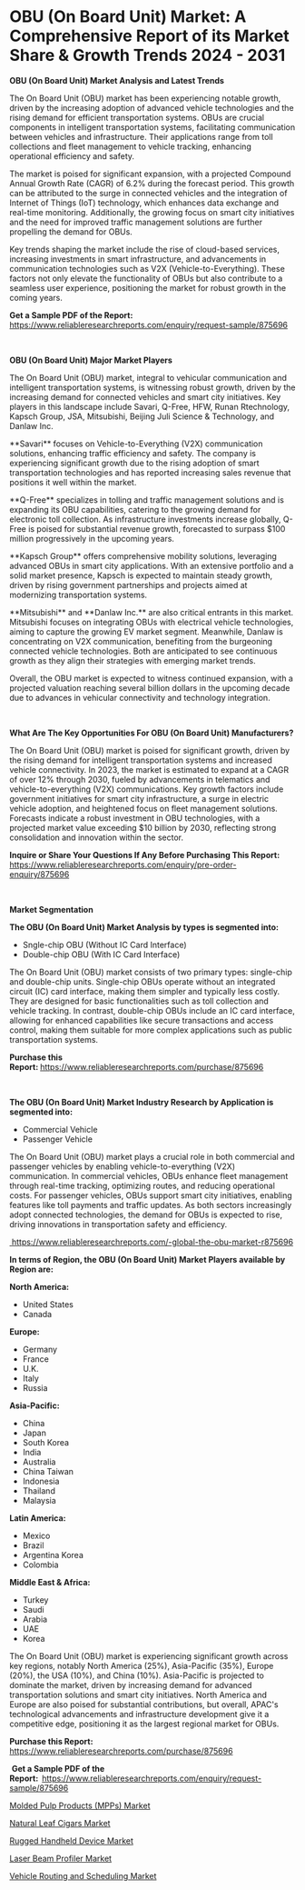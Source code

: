 <p><h1>OBU (On Board Unit) Market: A Comprehensive Report of its Market Share & Growth Trends 2024 - 2031</h1></p><p><strong>OBU (On Board Unit) Market Analysis and Latest Trends</strong></p>
<p><p>The On Board Unit (OBU) market has been experiencing notable growth, driven by the increasing adoption of advanced vehicle technologies and the rising demand for efficient transportation systems. OBUs are crucial components in intelligent transportation systems, facilitating communication between vehicles and infrastructure. Their applications range from toll collections and fleet management to vehicle tracking, enhancing operational efficiency and safety.</p><p>The market is poised for significant expansion, with a projected Compound Annual Growth Rate (CAGR) of 6.2% during the forecast period. This growth can be attributed to the surge in connected vehicles and the integration of Internet of Things (IoT) technology, which enhances data exchange and real-time monitoring. Additionally, the growing focus on smart city initiatives and the need for improved traffic management solutions are further propelling the demand for OBUs.</p><p>Key trends shaping the market include the rise of cloud-based services, increasing investments in smart infrastructure, and advancements in communication technologies such as V2X (Vehicle-to-Everything). These factors not only elevate the functionality of OBUs but also contribute to a seamless user experience, positioning the market for robust growth in the coming years.</p></p>
<p><strong>Get a Sample PDF of the Report:&nbsp;</strong> <a href="https://www.reliableresearchreports.com/enquiry/request-sample/875696?utm_campaign=118&utm_medium=2&utm_source=Github&utm_content=ia&utm_term=25122024&utm_id=obu-on-board-unit">https://www.reliableresearchreports.com/enquiry/request-sample/875696</a></p>
<p>&nbsp;</p>
<p><strong>OBU (On Board Unit) Major Market Players</strong></p>
<p><p>The On Board Unit (OBU) market, integral to vehicular communication and intelligent transportation systems, is witnessing robust growth, driven by the increasing demand for connected vehicles and smart city initiatives. Key players in this landscape include Savari, Q-Free, HFW, Runan Rtechnology, Kapsch Group, JSA, Mitsubishi, Beijing Juli Science & Technology, and Danlaw Inc.</p><p>**Savari** focuses on Vehicle-to-Everything (V2X) communication solutions, enhancing traffic efficiency and safety. The company is experiencing significant growth due to the rising adoption of smart transportation technologies and has reported increasing sales revenue that positions it well within the market.</p><p>**Q-Free** specializes in tolling and traffic management solutions and is expanding its OBU capabilities, catering to the growing demand for electronic toll collection. As infrastructure investments increase globally, Q-Free is poised for substantial revenue growth, forecasted to surpass $100 million progressively in the upcoming years.</p><p>**Kapsch Group** offers comprehensive mobility solutions, leveraging advanced OBUs in smart city applications. With an extensive portfolio and a solid market presence, Kapsch is expected to maintain steady growth, driven by rising government partnerships and projects aimed at modernizing transportation systems.</p><p>**Mitsubishi** and **Danlaw Inc.** are also critical entrants in this market. Mitsubishi focuses on integrating OBUs with electrical vehicle technologies, aiming to capture the growing EV market segment. Meanwhile, Danlaw is concentrating on V2X communication, benefiting from the burgeoning connected vehicle technologies. Both are anticipated to see continuous growth as they align their strategies with emerging market trends.</p><p>Overall, the OBU market is expected to witness continued expansion, with a projected valuation reaching several billion dollars in the upcoming decade due to advances in vehicular connectivity and technology integration.</p></p>
<p>&nbsp;</p>
<p><strong>What Are The Key Opportunities For OBU (On Board Unit) Manufacturers?</strong></p>
<p><p>The On Board Unit (OBU) market is poised for significant growth, driven by the rising demand for intelligent transportation systems and increased vehicle connectivity. In 2023, the market is estimated to expand at a CAGR of over 12% through 2030, fueled by advancements in telematics and vehicle-to-everything (V2X) communications. Key growth factors include government initiatives for smart city infrastructure, a surge in electric vehicle adoption, and heightened focus on fleet management solutions. Forecasts indicate a robust investment in OBU technologies, with a projected market value exceeding $10 billion by 2030, reflecting strong consolidation and innovation within the sector.</p></p>
<p><strong>Inquire or Share Your Questions If Any Before Purchasing This Report:</strong> <a href="https://www.reliableresearchreports.com/enquiry/pre-order-enquiry/875696?utm_campaign=118&utm_medium=2&utm_source=Github&utm_content=ia&utm_term=25122024&utm_id=obu-on-board-unit">https://www.reliableresearchreports.com/enquiry/pre-order-enquiry/875696</a></p>
<p>&nbsp;</p>
<p><strong>Market Segmentation</strong></p>
<p><strong>The OBU (On Board Unit) Market Analysis by types is segmented into:</strong></p>
<p><ul><li>Sngle-chip OBU (Without IC Card Interface)</li><li>Double-chip OBU (With IC Card Interface)</li></ul></p>
<p><p>The On Board Unit (OBU) market consists of two primary types: single-chip and double-chip units. Single-chip OBUs operate without an integrated circuit (IC) card interface, making them simpler and typically less costly. They are designed for basic functionalities such as toll collection and vehicle tracking. In contrast, double-chip OBUs include an IC card interface, allowing for enhanced capabilities like secure transactions and access control, making them suitable for more complex applications such as public transportation systems.</p></p>
<p><strong>Purchase this Report:&nbsp;</strong><a href="https://www.reliableresearchreports.com/purchase/875696?utm_campaign=118&utm_medium=2&utm_source=Github&utm_content=ia&utm_term=25122024&utm_id=obu-on-board-unit">https://www.reliableresearchreports.com/purchase/875696</a></p>
<p>&nbsp;</p>
<p><strong>The OBU (On Board Unit) Market Industry Research by Application is segmented into:</strong></p>
<p><ul><li>Commercial Vehicle</li><li>Passenger Vehicle</li></ul></p>
<p><p>The On Board Unit (OBU) market plays a crucial role in both commercial and passenger vehicles by enabling vehicle-to-everything (V2X) communication. In commercial vehicles, OBUs enhance fleet management through real-time tracking, optimizing routes, and reducing operational costs. For passenger vehicles, OBUs support smart city initiatives, enabling features like toll payments and traffic updates. As both sectors increasingly adopt connected technologies, the demand for OBUs is expected to rise, driving innovations in transportation safety and efficiency.</p></p>
<p><a href="https://www.reliableresearchreports.com/-global-the-obu-market-r875696?utm_campaign=118&utm_medium=2&utm_source=Github&utm_content=ia&utm_term=25122024&utm_id=obu-on-board-unit">&nbsp;https://www.reliableresearchreports.com/-global-the-obu-market-r875696</a></p>
<p><strong>In terms of Region, the OBU (On Board Unit) Market Players available by Region are:</strong></p>
<p>
    <p> <strong> North America: </strong>
        <ul>
            <li>United States</li>
            <li>Canada</li>
        </ul>
        </p> 
    <p> <strong> Europe: </strong>
        <ul>
            <li>Germany</li>
            <li>France</li>
            <li>U.K.</li>
            <li>Italy</li>
            <li>Russia</li>
        </ul>
        </p> 
    <p> <strong> Asia-Pacific: </strong>
        <ul>
            <li>China</li>
            <li>Japan</li>
            <li>South Korea</li>
            <li>India</li>
            <li>Australia</li>
            <li>China Taiwan</li>
            <li>Indonesia</li>
            <li>Thailand</li>
            <li>Malaysia</li>
        </ul>
        </p> 
    <p> <strong> Latin America: </strong>
        <ul>
            <li>Mexico</li>
            <li>Brazil</li>
            <li>Argentina Korea</li>
            <li>Colombia</li>
        </ul>
        </p> 
    <p> <strong> Middle East & Africa: </strong>
        <ul>
            <li>Turkey</li>
            <li>Saudi</li>
            <li>Arabia</li>
            <li>UAE</li>
            <li>Korea</li>
        </ul>
    </p>
    </p>
<p><p>The On Board Unit (OBU) market is experiencing significant growth across key regions, notably North America (25%), Asia-Pacific (35%), Europe (20%), the USA (10%), and China (10%). Asia-Pacific is projected to dominate the market, driven by increasing demand for advanced transportation solutions and smart city initiatives. North America and Europe are also poised for substantial contributions, but overall, APAC's technological advancements and infrastructure development give it a competitive edge, positioning it as the largest regional market for OBUs.</p></p>
<p><strong>Purchase this Report: </strong><a href="https://www.reliableresearchreports.com/purchase/875696?utm_campaign=118&utm_medium=2&utm_source=Github&utm_content=ia&utm_term=25122024&utm_id=obu-on-board-unit">https://www.reliableresearchreports.com/purchase/875696</a></p>
<p>&nbsp;<strong>Get a Sample PDF of the Report:&nbsp;&nbsp;</strong><a href="https://www.reliableresearchreports.com/enquiry/request-sample/875696?utm_campaign=118&utm_medium=2&utm_source=Github&utm_content=ia&utm_term=25122024&utm_id=obu-on-board-unit">https://www.reliableresearchreports.com/enquiry/request-sample/875696</a></p>
<p><strong></strong></p>
<p><p><a href="https://github.com/tambraunrue691969/Market-Research-Report-List-1/blob/main/molded-pulp-products-mpps-market.md?utm_campaign=118&utm_medium=2&utm_source=Github&utm_content=ia&utm_term=25122024&utm_id=obu-on-board-unit">Molded Pulp Products (MPPs) Market</a></p><p><a href="https://github.com/jeastefanowicz7816/Market-Research-Report-List-1/blob/main/natural-leaf-cigars-market.md?utm_campaign=118&utm_medium=2&utm_source=Github&utm_content=ia&utm_term=25122024&utm_id=obu-on-board-unit">Natural Leaf Cigars Market</a></p><p><a href="https://www.linkedin.com/pulse/rugged-handheld-device-market-expected-see-strong-growth-from-byeje?utm_campaign=118&utm_medium=2&utm_source=Github&utm_content=ia&utm_term=25122024&utm_id=obu-on-board-unit">Rugged Handheld Device Market</a></p><p><a href="https://www.linkedin.com/pulse/accurate-data-laser-beam-profiler-market-size-share-volume-zrtve?utm_campaign=118&utm_medium=2&utm_source=Github&utm_content=ia&utm_term=25122024&utm_id=obu-on-board-unit">Laser Beam Profiler Market</a></p><p><a href="https://www.linkedin.com/pulse/projected-growth-vehicle-routing-scheduling-market-from-2024-jtoze?utm_campaign=118&utm_medium=2&utm_source=Github&utm_content=ia&utm_term=25122024&utm_id=obu-on-board-unit">Vehicle Routing and Scheduling Market</a></p></p>